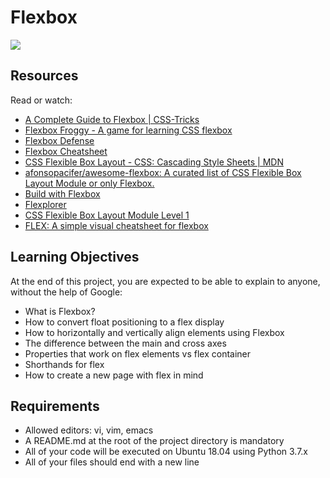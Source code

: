 # Flexbox

<img src="https://brunocapuano.files.wordpress.com/2019/04/time-to-use-float.jpg">

## Resources
Read or watch:

<ul>
    <li><a href="https://intranet.alxswe.com/rltoken/LCE50qV1AVEaeaMudweMCg">A Complete Guide to Flexbox | CSS-Tricks</a></li>
    <li><a href ="https://intranet.alxswe.com/rltoken/IcenrK3aNIqB14sqDkB6Rw">Flexbox Froggy - A game for learning CSS flexbox</a></li>
    <li><a href ="https://intranet.alxswe.com/rltoken/2q0Ebc98U3vlRmbtL-ec0g">Flexbox Defense</a></li>
    <li><a href ="https://intranet.alxswe.com/rltoken/gaFZ1mN2qWrzrn09Sb6A2g">Flexbox Cheatsheet</a></li>
    <li><a href ="https://intranet.alxswe.com/rltoken/6WRMHKFwutkLs3UgQW1eDQ">CSS Flexible Box Layout - CSS: Cascading Style Sheets | MDN</a></li>
    <li><a href ="https://intranet.alxswe.com/rltoken/YFWUfeS6FocKQ5U21YHjWw">afonsopacifer/awesome-flexbox: A curated list of CSS Flexible Box Layout Module or only Flexbox.</a></li>
    <li><a href ="https://intranet.alxswe.com/rltoken/ntuRbJcxgvkpe6iuV2MfHA">Build with Flexbox</a></li>
    <li><a href ="https://intranet.alxswe.com/rltoken/fLtMr9fcwVXtRdcHvwXMVw">Flexplorer</a></li>
    <li><a href ="https://intranet.alxswe.com/rltoken/KqtywvoD55hRnNl0z4My7A">CSS Flexible Box Layout Module Level 1</a></li>
    <li><a href ="https://intranet.alxswe.com/rltoken/KQx8A_LE7RBN5w-JjgrBYQ">FLEX: A simple visual cheatsheet for flexbox</a></li>
</ul>

## Learning Objectives

At the end of this project, you are expected to be able to explain to anyone, without the help of Google:

<ul>
    <li>What is Flexbox?</li>
    <li>How to convert float positioning to a flex display</li>
    <li>How to horizontally and vertically align elements using Flexbox</li>
    <li>The difference between the main and cross axes</li>
    <li>Properties that work on flex elements vs flex container</li>
    <li>Shorthands for flex</li>
    <li>How to create a new page with flex in mind</li>
</ul>

## Requirements

<ul>
    <li>Allowed editors: vi, vim, emacs</li>
    <li>A README.md at the root of the project directory is mandatory</li>
    <li>All of your code will be executed on Ubuntu 18.04 using Python 3.7.x</li>
    <li>All of your files should end with a new line</li>
</ul>